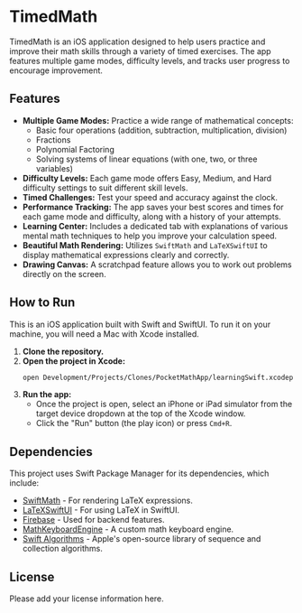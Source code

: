 # TimedMath

TimedMath is an iOS application designed to help users practice and improve their math skills through a variety of timed exercises. The app features multiple game modes, difficulty levels, and tracks user progress to encourage improvement.

## Features

*   **Multiple Game Modes:** Practice a wide range of mathematical concepts:
    *   Basic four operations (addition, subtraction, multiplication, division)
    *   Fractions
    *   Polynomial Factoring
    *   Solving systems of linear equations (with one, two, or three variables)
*   **Difficulty Levels:** Each game mode offers Easy, Medium, and Hard difficulty settings to suit different skill levels.
*   **Timed Challenges:** Test your speed and accuracy against the clock.
*   **Performance Tracking:** The app saves your best scores and times for each game mode and difficulty, along with a history of your attempts.
*   **Learning Center:** Includes a dedicated tab with explanations of various mental math techniques to help you improve your calculation speed.
*   **Beautiful Math Rendering:** Utilizes `SwiftMath` and `LaTeXSwiftUI` to display mathematical expressions clearly and correctly.
*   **Drawing Canvas:** A scratchpad feature allows you to work out problems directly on the screen.

## How to Run

This is an iOS application built with Swift and SwiftUI. To run it on your machine, you will need a Mac with Xcode installed.

1.  **Clone the repository.**
2.  **Open the project in Xcode:**
    ```bash
    open Development/Projects/Clones/PocketMathApp/learningSwift.xcodeproj
    ```
3.  **Run the app:**
    *   Once the project is open, select an iPhone or iPad simulator from the target device dropdown at the top of the Xcode window.
    *   Click the "Run" button (the play icon) or press `Cmd+R`.

## Dependencies

This project uses Swift Package Manager for its dependencies, which include:
*   [SwiftMath](https://github.com/mgriebling/SwiftMath) - For rendering LaTeX expressions.
*   [LaTeXSwiftUI](https://github.com/colinc86/LaTeXSwiftUI) - For using LaTeX in SwiftUI.
*   [Firebase](https://github.com/firebase/firebase-ios-sdk) - Used for backend features.
*   [MathKeyboardEngine](https://github.com/MathKeyboardEngine/MathKeyboardEngine.Swift) - A custom math keyboard engine.
*   [Swift Algorithms](https://github.com/apple/swift-algorithms) - Apple's open-source library of sequence and collection algorithms.

## License

Please add your license information here.
